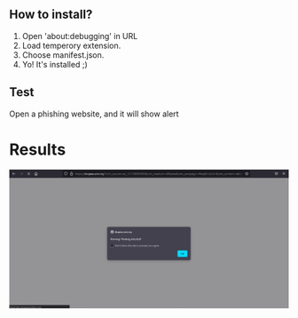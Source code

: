 ## How to install?
1. Open 'about:debugging' in URL
2. Load temperory extension.
3. Choose manifest.json.
4. Yo! It's installed ;)

## Test
Open a phishing website, and it will show alert

# Results
![](media/result.jpg)